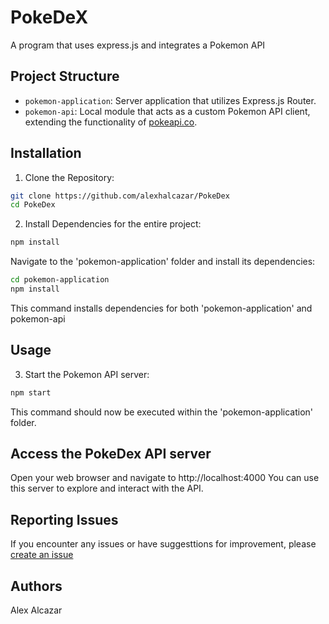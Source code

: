 # PokeDeX

A program that uses express.js and integrates a Pokemon API

## Project Structure
- `pokemon-application`: Server application that utilizes Express.js Router.
- `pokemon-api`: Local module that acts as a custom Pokemon API client, extending the functionality of [pokeapi.co](https://pokeapi.co).

## Installation

1. Clone the Repository:

```bash
git clone https://github.com/alexhalcazar/PokeDex
cd PokeDex
```

2. Install Dependencies for the entire project:

```bash
npm install
```

Navigate to the 'pokemon-application' folder and install its dependencies:

```bash
cd pokemon-application
npm install
```

This command installs dependencies for both 'pokemon-application' and pokemon-api

## Usage

3. Start the Pokemon API server:

```bash
npm start
```

This command should now be executed within the 'pokemon-application' folder.

## Access the PokeDex API server

Open your web browser and navigate to  http://localhost:4000
You can use this server to explore and interact with the API.

## Reporting Issues

If you encounter any issues or have suggesttions for improvement, please [create an issue](https://github.com/alexhalcazar/PokeDex/issues)

## Authors

Alex Alcazar